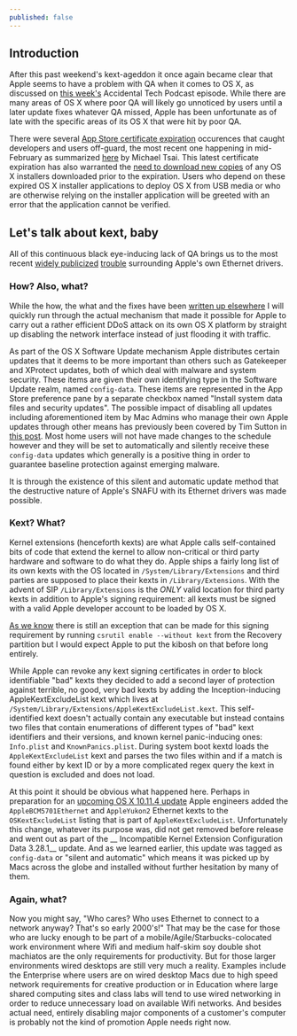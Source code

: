 ```yaml
---
published: false
---
```


## Introduction
After this past weekend's kext-ageddon it once again became clear that Apple seems to have a problem with QA when it comes to OS X, as discussed on [this week's](http://atp.fm/episodes/159) Accidental Tech Podcast episode. While there are many areas of OS X where poor QA will likely go unnoticed by users until a later update fixes whatever QA missed, Apple has been unfortunate as of late with the specific areas of its OS X that were hit by poor QA.

There were several [App Store certificate expiration](http://www.macrumors.com/2015/11/12/mac-app-store-apps-damaged-expired-receipts-issue/) occurences that caught developers and users off-guard, the most recent one happening in mid-February as summarized [here](http://mjtsai.com/blog/2016/02/16/more-mac-app-store-certificate-problems/) by Michael Tsai. <!--more-->This latest certificate expiration has also warranted the [need to download new copies](http://tidbits.com/article/16302) of any OS X installers downloaded prior to the expiration. Users who depend on these expired OS X installer applications to deploy OS X from USB media or who are otherwise relying on the installer application will be greeted with an error that the application cannot be verified.

## Let's talk about kext, baby
All of this continuous black eye-inducing lack of QA brings us to the most recent [widely publicized](http://www.macrumors.com/2016/02/27/ethernet-not-working-imac-macbook-pro/) [trouble](http://www.businessinsider.com/apple-confirms-that-it-accidentally-broke-ethernet-ports-on-some-mac-computers-with-a-software-update-2016-2) surrounding Apple's own Ethernet drivers.

### How? Also, what?
While the how, the what and the fixes have been [written up elsewhere](https://derflounder.wordpress.com/2016/02/28/apple-security-update-blocks-apple-ethernet-drivers-on-el-capitan/) I will quickly run through the actual mechanism that made it possible for Apple to carry out a rather efficient DDoS attack on its own OS X platform by straight up disabling the network interface instead of just flooding it with traffic.

As part of the OS X Software Update mechanism Apple distributes certain updates that it deems to be more important than others such as Gatekeeper and XProtect updates, both of which deal with malware and system security. These items are given their own identifying type in the Software Update realm, named `config-data`. These items are represented in the App Store preference pane by a separate checkbox named "Install system data files and security updates". The possible impact of disabling all updates including aforementioned item by Mac Admins who manage their own Apple updates through other means has previously been covered by Tim Sutton in [this post](https://macops.ca/os-x-admins-your-clients-are-not-getting-background-security-updates). Most home users will not have made changes to the schedule however and they will be set to automatically and silently receive these `config-data` updates which generally is a positive thing in order to guarantee baseline protection against emerging malware.

It is through the existence of this silent and automatic update method that the destructive nature of Apple's SNAFU with its Ethernet drivers was made possible.

### Kext? What?
Kernel extensions (henceforth kexts) are what Apple calls self-contained bits of code that extend the kernel to allow non-critical or third party hardware and software to do what they do. Apple ships a fairly long list of its own kexts with the OS located in `/System/Library/Extensions` and third parties are supposed to place their kexts in `/Library/Extensions`. With the advent of SIP `/Library/Extensions` is the _ONLY_ valid location for third party kexts in addition to Apple's signing requirement: all kexts must be signed with a valid Apple developer account to be loaded by OS X.

[As we know](https://derflounder.wordpress.com/2015/10/01/system-integrity-protection-adding-another-layer-to-apples-security-model/) there is still an exception that can be made for this signing requirement by running `csrutil enable --without kext` from the Recovery partition but I would expect Apple to put the kibosh on that before long entirely.

While Apple can revoke any kext signing certificates in order to block identifiable "bad" kexts they decided to add a second layer of protection against terrible, no good, very bad kexts by adding the Inception-inducing AppleKextExcludeList kext which lives at `/System/Library/Extensions/AppleKextExcludeList.kext`. This self-identified kext doesn't actually contain any executable but instead contains two files that contain enumerations of different types of "bad" kext identifiers and their versions, and known kernel panic-inducing ones: `Info.plist` and `KnownPanics.plist`. During system boot kextd loads the `AppleKextExcludeList` kext and parses the two files within and if a match is found either by kext ID or by a more complicated regex query the kext in question is excluded and does not load.

At this point it should be obvious what happened here. Perhaps in preparation for an [upcoming OS X 10.11.4 update](http://www.macrumors.com/2016/03/01/apple-seeds-os-x-10-11-4-beta-5/) Apple engineers added the `AppleBCM5701Ethernet` and `AppleYukon2` Ethernet kexts to the `OSKextExcludeList` listing that is part of `AppleKextExcludeList`. Unfortunately this change, whatever its purpose was, did not get removed before release and went out as part of the __ Incompatible Kernel Extension Configuration Data 3.28.1__ update. And as we learned earlier, this update was tagged as `config-data` or "silent and automatic" which means it was picked up by Macs across the globe and installed without further hesitation by many of them.

### Again, what?
Now you might say, "Who cares? Who uses Ethernet to connect to a network anyway? That's so early 2000's!" That may be the case for those who are lucky enough to be part of a mobile/Agile/Starbucks-colocated work environment where Wifi and medium half-skim soy double shot machiatos are the only requirements for productivity. But for those larger environments wired desktops are still very much a reality. Examples include the Enterprise where users are on wired desktop Macs due to high speed network requirements for creative production or in Education where large shared computing sites and class labs will tend to use wired networking in order to reduce unnecessary load on available Wifi networks. And besides actual need, entirely disabling major components of a customer's computer is probably not the kind of promotion Apple needs right now.

